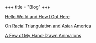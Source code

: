 +++
title = "Blog"
+++

[Hello World and How I Got Here](/how-to-build-a-free-website)

[On Racial Triangulation and Asian America](/triangulating-asian-americans)

[A Few of My Hand-Drawn Animations](/animations)
